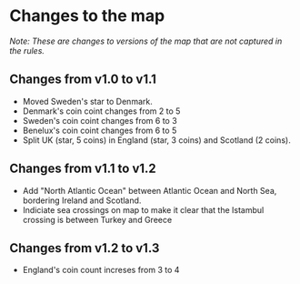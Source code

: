 # Changes to the map

*Note: These are changes to versions of the map that are not captured in the rules.*

## Changes from v1.0 to v1.1
* Moved Sweden's star to Denmark.
* Denmark's coin coint changes from 2 to 5
* Sweden's coin coint changes from 6 to 3
* Benelux's coin coint changes from 6 to 5
* Split UK (star, 5 coins) in England (star, 3 coins) and Scotland (2 coins).

## Changes from v1.1 to v1.2
* Add "North Atlantic Ocean" between Atlantic Ocean and North Sea, bordering Ireland and Scotland.
* Indiciate sea crossings on map to make it clear that the Istambul crossing is between Turkey and
  Greece

## Changes from v1.2 to v1.3
* England's coin count increses from 3 to 4
